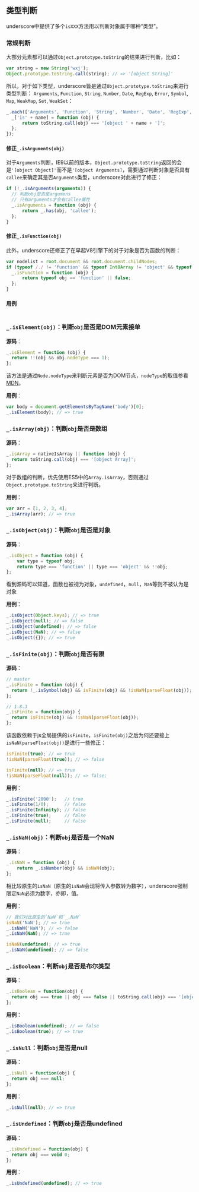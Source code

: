 ## 类型判断
underscore中提供了多个`isXXX`方法用以判断对象属于哪种“类型”。
### 常规判断
大部分元素都可以通过`Object.prototype.toString`的结果进行判断，比如：
```js
var string = new String('wxj');
Object.prototype.toString.call(string); // => '[object String]'
```

所以，对于如下类型，underscore皆是通过`Object.prototype.toString`来进行类型判断：
`Arguments`, `Function`, `String`, `Number`, `Date`, `RegExp`, `Error`, `Symbol`, `Map`, `WeakMap`, `Set`, `WeakSet`：
```js
_.each(['Arguments', 'Function', 'String', 'Number', 'Date', 'RegExp', 'Error', 'Symbol', 'Map', 'WeakMap', 'Set', 'WeakSet'], function (name) {
  _['is' + name] = function (obj) {
      return toString.call(obj) === '[object ' + name + ']';
  };
});
```

#### 修正`_.isArguments(obj)`
对于`Arguments`判断，IE9以前的版本，`Object.prototype.toString`返回的会是`'[object Object]'`而不是`'[object Arguments]`，需要通过判断对象是否具有`callee`来确定其是否`Arguments`类型，underscore对此进行了修正：
```js
if (!_.isArguments(arguments)) {
  // 判断obj是否是argumens
  // 只有arguments才会有callee属性
  _.isArguments = function (obj) {
      return _.has(obj, 'callee');
  };
}
```

#### 修正`_.isFunction(obj)`
此外，underscore还修正了在早起V8引擎下的对于对象是否为函数的判断：
```js
var nodelist = root.document && root.document.childNodes;
if (typeof /./ != 'function' && typeof Int8Array != 'object' && typeof nodelist != 'function') {
  _.isFunction = function (obj) {
      return typeof obj == 'function' || false;
  };
}
```

#### 用例
```js

```

### `_.isElement(obj)`：判断`obj`是否是DOM元素接单
__源码__：
```js
_.isElement = function (obj) {
  return !!(obj && obj.nodeType === 1);
};
```
该方法是通过`Node.nodeType`来判断元素是否为DOM节点，`nodeType`的取值参看[MDN](https://developer.mozilla.org/zh-CN/docs/Web/API/Node/nodeType)。

__用例__：
```js
var body = document.getElementsByTagName('body')[0];
_.isElememt(body); // => true
```

### `_.isArray(obj)`：判断`obj`是否是数组
__源码__：
```js
_.isArray = nativeIsArray || function (obj) {
  return toString.call(obj) === '[object Array]';
};
```

对于数组的判断，优先使用ES5中的`Array.isArray`，否则通过`Object.prototype.toString`来进行判断。

__用例__：
```js
var arr = [1, 2, 3, 4];
_.isArray(arr); // => true
```

### `_.isObject(obj)`：判断`obj`是否是对象
__源码__：
```js
_.isObject = function (obj) {
    var type = typeof obj;
    return type === 'function' || type === 'object' && !!obj;
};
```

看到源码可以知道，函数也被视为对象，`undefined`，`null`，`NaN`等则不被认为是对象

__用例__：
```js
_.isObject(Object.keys); // => true
_.isObject(null); // => false
_.isObject(undefined); // => false
_.isObject(NaN); // => false
_.isObject({}); // => true
```

### `_.isFinite(obj)`：判断`obj`是否有限
__源码__：
```js
// master
_.isFinite = function (obj) {
  return !_.isSymbol(obj) && isFinite(obj) && !isNaN(parseFloat(obj));
};

// 1.8.3
_.isFinite = function(obj) {
  return isFinite(obj) && !isNaN(parseFloat(obj));
};
```
该函数依赖于js全局提供的`isFinite`，`isFinite(obj)`之后为何还要接上`isNaN(parseFloat(obj))`是进行一些修正：
```js
isFinite(true); // => true
!isNaN(parseFloat(true)); // => false

isFinite(null); // => true
!isNaN(parseFloat(null)); // => false;
```

__用例__：
```js
_.isFinite('2000');   // true
_.isFinite(1/0);      // false
_.isFinite(Infinity); // false
_.isFinite(true);     // false
_.isFinite(null);     // false
```

### `_.isNaN(obj)`：判断`obj`是否是一个NaN
__源码__：
```js   
_.isNaN = function (obj) {
    return _.isNumber(obj) && isNaN(obj);
};
```

相比较原生的`isNaN`（原生的`isNaN`会现将传入参数转为数字），underscore强制限定`NaN`必须为数字，亦即，值。

__用例__：
```js
// 我们对比原生的`NaN`和`_.NaN`
isNaN('NaN'); // => true
_.isNaN('NaN'); // => false
_.isNaN(NaN); // => true

isNaN(undefined); // => true
_.isNaN(undefined); // => false
```

### `_.isBoolean`：判断`obj`是否是布尔类型
__源码__：
```js
_.isBoolean = function(obj) {
  return obj === true || obj === false || toString.call(obj) === '[object Boolean]';
};
```

__用例__：
```js
_.isBoolean(undefined); // => false
_.isBoolean(true); // => true
```

### `_.isNull`：判断`obj`是否是null
__源码__：
```js
_.isNull = function(obj) {
  return obj === null;
};
```

__用例__：
```js
_.isNull(null); // => true
```

### `_.isUndefined`：判断`obj`是否是undefined
__源码__：
```js
_.isUndefined = function(obj) {
  return obj === void 0;
};
```

__用例__：
```js
_.isUndefined(undefined); // => true
```


